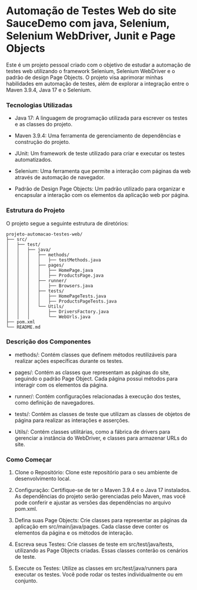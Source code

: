 # Automação de Testes Web do site SauceDemo com java, Selenium, Selenium WebDriver, Junit e Page Objects

Este é um projeto pessoal criado com o objetivo de estudar a automação de testes web utilizando o framework Selenium, Selenium WebDriver e o padrão de design Page Objects. O projeto visa aprimorar minhas habilidades em automação de testes, além de explorar a integração entre o Maven 3.9.4, Java 17 e o Selenium.

### Tecnologias Utilizadas

-   Java 17: A linguagem de programação utilizada para escrever os testes e as classes do projeto.

-   Maven 3.9.4: Uma ferramenta de gerenciamento de dependências e construção do projeto.

-   JUnit: Um framework de teste utilizado para criar e executar os testes automatizados.

-   Selenium: Uma ferramenta que permite a interação com páginas da web através de automação de navegador.

-   Padrão de Design Page Objects: Um padrão utilizado para organizar e encapsular a interação com os elementos da aplicação web por página.

### Estrutura do Projeto

O projeto segue a seguinte estrutura de diretórios:

    projeto-automacao-testes-web/
    ├── src/
    │   ├── test/
    │   │   ├── java/
    │   │   │   ├── methods/
    │   │   │   │   ├── testMethods.java
    │   │   │   ├── pages/
    │   │   │   │   ├── HomePage.java
    │   │   │   │   ├── ProductsPage.java
    │   │   │   ├── runner/
    │   │   │   │   ├── Browsers.java
    │   │   │   ├── tests/
    │   │   │   │   ├── HomePageTests.java
    │   │   │   │   ├── ProductsPageTests.java
    │   │   │   └── Utils/
    │   │   │       ├── DriversFactory.java
    │   │   │       └── WebUrls.java
    ├── pom.xml
    └── README.md

### Descrição dos Componentes

- methods/: Contém classes que definem métodos reutilizáveis 
para realizar ações específicas durante os testes.

- pages/: Contém as classes que representam as páginas do site, seguindo o padrão Page Object. Cada página possui métodos para interagir com os elementos da página.
- runner/: Contém configurações relacionadas à execução dos testes, como definição de navegadores.

- tests/: Contém as classes de teste que utilizam as classes de objetos de página para realizar as interações e asserções.

- Utils/: Contém classes utilitárias, como a fábrica de drivers para gerenciar a instância do WebDriver, e classes para armazenar URLs do site.

### Como Começar

1. Clone o Repositório: Clone este repositório para o seu ambiente de desenvolvimento local.

2. Configuração: Certifique-se de ter o Maven 3.9.4 e o Java 17 instalados. As dependências do projeto serão gerenciadas pelo Maven, mas você pode conferir e ajustar as versões das dependências no arquivo pom.xml.

3. Defina suas Page Objects: Crie classes para representar as páginas da aplicação em src/main/java/pages. Cada classe deve conter os elementos da página e os métodos de interação.

4. Escreva seus Testes: Crie classes de teste em src/test/java/tests, utilizando as Page Objects criadas. Essas classes conterão os cenários de teste.

5. Execute os Testes: Utilize as classes em src/test/java/runners para executar os testes. Você pode rodar os testes individualmente ou em conjunto.
